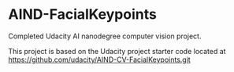 # AIND-FacialKeypoints
Completed Udacity AI nanodegree computer vision project.

This project is based on the Udacity project starter code located at https://github.com/udacity/AIND-CV-FacialKeypoints.git

